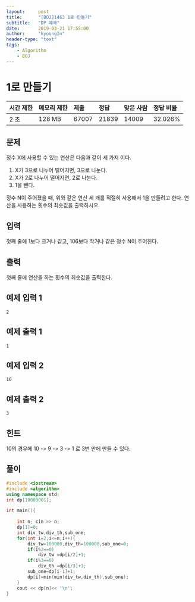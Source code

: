 ```yaml
---
layout:     post
title:      "[BOJ]1463 1로 만들기"
subtitle:   "DP 예제"
date:       2019-03-21 17:55:00
author:     "kyoungIn"
header-type: "text"
tags:
    - Algorithm
    - BOJ
---
```

# 1로 만들기

| 시간 제한 | 메모리 제한 | 제출  | 정답  | 맞은 사람 | 정답 비율 |
| :-------- | :---------- | :---- | :---- | :-------- | :-------- |
| 2 초      | 128 MB      | 67007 | 21839 | 14009     | 32.026%   |

## 문제

정수 X에 사용할 수 있는 연산은 다음과 같이 세 가지 이다.

1. X가 3으로 나누어 떨어지면, 3으로 나눈다.
2. X가 2로 나누어 떨어지면, 2로 나눈다.
3. 1을 뺀다.

정수 N이 주어졌을 때, 위와 같은 연산 세 개를 적절히 사용해서 1을 만들려고 한다. 연산을 사용하는 횟수의 최솟값을 출력하시오.

## 입력

첫째 줄에 1보다 크거나 같고, 106보다 작거나 같은 정수 N이 주어진다.

## 출력

첫째 줄에 연산을 하는 횟수의 최솟값을 출력한다.

## 예제 입력 1 

```
2
```

## 예제 출력 1 

```
1
```

## 예제 입력 2 

```
10
```

## 예제 출력 2 

```
3
```

## 힌트

10의 경우에 10 -> 9 -> 3 -> 1 로 3번 만에 만들 수 있다.

## 풀이 



```cpp
#include <iostream>
#include <algorithm>
using namespace std;
int dp[10000001];

int main(){
    
    int n; cin >> n;
    dp[1]=0;
    int div_tw,div_th,sub_one;
    for(int i=2;i<=n;i++){
        div_tw=100000,div_th=100000,sub_one=0;
        if(i%2==0)
            div_tw =dp[i/2]+1;
        if(i%3==0)
            div_th =dp[i/3]+1;
        sub_one=dp[i-1]+1;
        dp[i]=min(min(div_tw,div_th),sub_one);
    }
    cout << dp[n]<< '\n';
}

```



